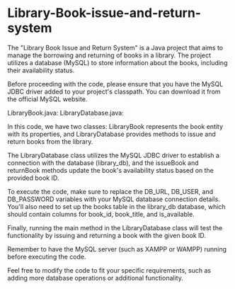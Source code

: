 # Library-Book-issue-and-return-system
 The "Library Book Issue and Return System" is a Java project that aims to manage the borrowing and returning of books in a library. The project utilizes a database (MySQL) to store information about the books, including their availability status.

Before proceeding with the code, please ensure that you have the MySQL JDBC driver added to your project's classpath. You can download it from the official MySQL website.

LibraryBook.java:
LibraryDatabase.java:

In this code, we have two classes: LibraryBook represents the book entity with its properties, and LibraryDatabase provides methods to issue and return books from the library.

The LibraryDatabase class utilizes the MySQL JDBC driver to establish a connection with the database (library_db), and the issueBook and returnBook methods update the book's availability status based on the provided book ID.

To execute the code, make sure to replace the DB_URL, DB_USER, and DB_PASSWORD variables with your MySQL database connection details. You'll also need to set up the books table in the library_db database, which should contain columns for book_id, book_title, and is_available.

Finally, running the main method in the LibraryDatabase class will test the functionality by issuing and returning a book with the given book ID.

Remember to have the MySQL server (such as XAMPP or WAMPP) running before executing the code.

Feel free to modify the code to fit your specific requirements, such as adding more database operations or additional functionality.
